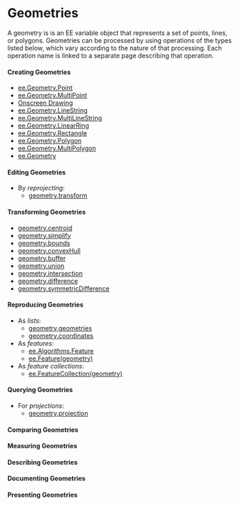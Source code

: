 # Geometries

A geometry is is an EE variable object that represents a set of points, lines, or polygons.  Geometries can be processed by using operations of the types listed below, which vary according to the nature of that processing.  Each operation name is linked to a separate page describing that operation.

#### Creating Geometries
- [ee.Geometry.Point](ee.Geometry.Point.md)
- [ee.Geometry.MultiPoint](ee.Geometry.MultiPoint.md)     
- [Onscreen Drawing](OnscreenDrawing.md)
- [ee.Geometry.LineString](ee.Geometry.LineString.md)
- [ee.Geometry.MultiLineString](ee.Geometry.MultiLineString.md)     
- [ee.Geometry.LinearRing](ee.Geometry.LinearRing.md)
- [ee.Geometry.Rectangle](ee.Geometry.Rectangle.md)
- [ee.Geometry.Polygon](ee.Geometry.Polygon.md)
- [ee.Geometry.MultiPolygon](ee.Geometry.MultiPolygon.md)  
- [ee.Geometry](ee.Geometry.md)

#### Editing Geometries
- By *reprojecting*: 
  - [geometry.transform](geometry.transform.md)

#### Transforming Geometries
- [geometry.centroid](geometry.centroid.md)
- [geometry.simplify](geometry.simplify.md)
- [geometry.bounds](geometry.bounds.md)
- [geometry.convexHull](geometry.convexHull.md)
- [geometry.buffer](geometry.buffer.md)
- [geometry.union](geometry.union.md)
- [geometry.intersection](geometry.intersection.md)
- [geometry.difference](geometry.difference.md)
- [geometry.symmetricDifference](geometry.symmetricDifference.md)

#### Reproducing Geometries
- As *lists*: 
  - [geometry.geometries](geometry.geometries.md)
  - [geometry.coordinates](geometry.coordinates.md)
- As *features*: 
  - [ee.Algorithms.Feature](ee.Algorithms.Feature.md)
  - [ee.Feature(geometry)](ee.Feature.geometry.md)
- As *feature collections*: 
  - [ee.FeatureCollection(geometry)](ee.FeatureCollection.geometry.md)
  
#### Querying Geometries
- For *projections*: 
  - [geometry.projection](geometry.projection.md)

#### Comparing Geometries

#### Measuring Geometries

#### Describing Geometries

#### Documenting Geometries

#### Presenting Geometries

